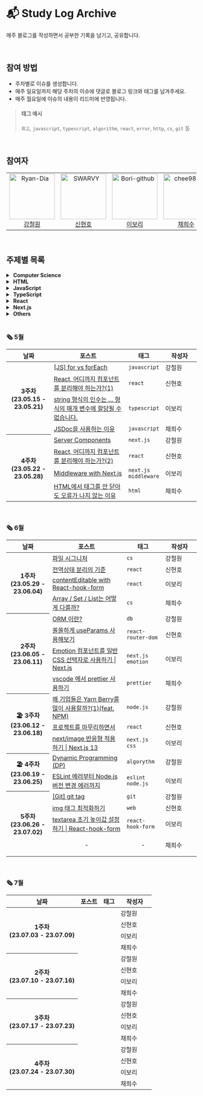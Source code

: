 # 📬 Study Log Archive

매주 블로그를 작성하면서 공부한 기록을 남기고, 공유합니다.

<br />

## 참여 방법
- 주차별로 이슈를 생성합니다.
- 매주 일요일까지 해당 주차의 이슈에 댓글로 블로그 링크와 태그를 남겨주세요.
- 매주 월요일에 이슈의 내용이 리드미에 반영됩니다.

> #### 태그 예시
> `회고`, `javascript`, `typescript`, `algorithm`, `react`, `error`, `http`, `cs`, `git` 등

<br />

## 참여자
<table>
  <tr>
    <td align="center">
      <a href="https://github.com/Ryan-Dia">
        <img src="https://avatars1.githubusercontent.com/u/76567238" alt="Ryan-Dia" width="120" />
      </a>
      <br />
      <a href="https://github.com/Ryan-Dia">강철원</a>
    </td>
    <td align="center">
      <a href="https://github.com/SWARVY">
        <img src="https://avatars1.githubusercontent.com/u/53262430" alt="SWARVY" width="120" />
      </a>
      <br />
      <a href="https://github.com/SWARVY">신현호</a>
    </td>
    <td align="center">
      <a href="https://github.com/Bori-github">
        <img src="https://avatars.githubusercontent.com/u/85009583" alt="Bori-github" width="120" />
      </a>
      <br />
      <a href="https://github.com/Bori-github">이보리</a>
    </td>
    <td align="center">
      <a href="https://github.com/chee9835">
        <img src="https://avatars.githubusercontent.com/u/100351462" alt="chee9835" width="120" />
      </a>
      <br />
      <a href="https://github.com/chee9835">채희수</a>
    </td>
  </tr>
</table>

<br />

## 주제별 목록

<details>
  <summary><strong>&nbsp;Computer Science</strong></summary>
  <ul>
    <li><a href="https://html-jc.tistory.com/668">파일 시그니처
</a></li>
    <li><a href="https://velog.io/@chee9835/Array-Set-List%EB%8A%94-%EC%96%B4%EB%96%BB%EA%B2%8C-%EB%8B%A4%EB%A5%BC%EA%B9%8C">Array / Set / List는 어떻게 다를까?</a></li>
    <li><a href="https://html-jc.tistory.com/675">ORM 이란?</a></li>
  </ul>
</details>
<details>
  <summary><strong>&nbsp;HTML</strong></summary>
  <ul>
    <li><a href="https://velog.io/@chee9835/HTML%EC%97%90%EC%84%9C-%ED%83%9C%EA%B7%B8%EB%A5%BC-%EC%95%88-%EB%8B%AB%EC%95%84%EB%8F%84-%EC%98%A4%EB%A5%98%EA%B0%80-%EB%82%98%EC%A7%80-%EC%95%8A%EB%8A%94-%EC%9D%B4%EC%9C%A0">HTML에서 태그를 안 닫아도 오류가 나지 않는 이유</a></li>
  </ul>
</details>
<details>
  <summary><strong>&nbsp;JavaScript</strong></summary>
  <ul>
    <li><a href="https://html-jc.tistory.com/648">[JS] for vs forEach</a></li>
    <li><a href="https://velog.io/@chee9835/JSDoc%EC%9D%84-%EC%82%AC%EC%9A%A9%ED%95%98%EB%8A%94-%EC%9D%B4%EC%9C%A0">JSDoc을 사용하는 이유</a></li>
  </ul>
</details>

<details>
  <summary><strong>&nbsp;TypeScript</strong></summary>
  <ul>
    <li><a href="https://velog.io/@qhflrnfl4324/string-%ED%98%95%EC%8B%9D%EC%9D%98-%EC%9D%B8%EC%88%98%EB%8A%94-...-%ED%98%95%EC%8B%9D%EC%9D%98-%EB%A7%A4%EA%B0%9C-%EB%B3%80%EC%88%98%EC%97%90-%ED%95%A0%EB%8B%B9%EB%90%A0-%EC%88%98-%EC%97%86%EC%8A%B5%EB%8B%88%EB%8B%A4.-TypeScript">string 형식의 인수는 ... 형식의 매개 변수에 할당될 수 없습니다.</a></li>
  </ul>
</details>

<details>
  <summary><strong>&nbsp;React</strong></summary>
  <ul>
    <li><a href="https://swarvy.tistory.com/142">React, 어디까지 컴포넌트를 분리해야 하는가?(1)
</a></li>
    <li><a href="https://swarvy.tistory.com/143">React, 어디까지 컴포넌트를 분리해야 하는가?(2)</a></li>
    <li><a href="https://swarvy.tistory.com/144">전역상태 분리의 기준
</a></li>
    <li><a href="https://velog.io/@qhflrnfl4324/contentEditable-with-React-hook-form">contentEditable with React-hook-form
</a></li>
    <li><a href="https://swarvy.tistory.com/145">쏠쏠하게 useParams 사용해보기</a></li>
    <li><a href="https://swarvy.tistory.com/146">프로젝트를 마무리하면서</a></li>
    <li><a href="https://velog.io/@qhflrnfl4324/textarea-%EC%B4%88%EA%B8%B0-%EB%86%92%EC%9D%B4%EA%B0%92-%EC%84%A4%EC%A0%95%ED%95%98%EA%B8%B0-React-hook-form">textarea 초기 높이값 설정하기 | React-hook-form</a></li>
  </ul>
</details>

<details>
  <summary><strong>&nbsp;Next.js</strong></summary>
  <ul>
    <li><a href="https://html-jc.tistory.com/657">Server Components</a></li>
    <li><a href="https://velog.io/@qhflrnfl4324/Middleware-with-Next.js">Middleware with Next.js</a></li>
    <li><a href="https://velog.io/@qhflrnfl4324/Emotion-%EC%BB%B4%ED%8F%AC%EB%84%8C%ED%8A%B8%EB%A5%BC-%EC%9D%BC%EB%B0%98-CSS-%EC%84%A0%ED%83%9D%EC%9E%90%EB%A1%9C-%EC%82%AC%EC%9A%A9%ED%95%98%EA%B8%B0-Next.js">Emotion 컴포넌트를 일반 CSS 선택자로 사용하기 | Next.js</a></li>
    <li><a href="https://velog.io/@qhflrnfl4324/nextimage-%EB%B0%98%EC%9D%91%ED%98%95-%EC%A0%81%EC%9A%A9%ED%95%98%EA%B8%B0-Next.js-13">next/image 반응형 적용하기 | Next.js 13</a></li>
  </ul>
</details>

<details>
  <summary><strong>&nbsp;Others</strong></summary>
  <ul>
    <li><a href="https://velog.io/@chee9835/vscode-%EC%97%90%EC%84%9C-prettier-%EC%82%AC%EC%9A%A9%ED%95%98%EA%B8%B0">vscode 에서 prettier 사용하기</a></li>
    <li><a href="https://html-jc.tistory.com/676">왜 기업들은 Yarn Berry를 많이 사용할까?(1)(feat. NPM)</a></li>
    <li><a href="https://html-jc.tistory.com/684">Dynamic Programming (DP)</a></li>
    <li><a href="https://velog.io/@qhflrnfl4324/ESLint-%EC%97%90%EB%9F%AC%EB%B6%80%ED%84%B0-Node.js-%EB%B2%84%EC%A0%84-%EB%B3%80%EA%B2%BD-%EC%97%90%EB%9F%AC%EA%B9%8C%EC%A7%80">ESLint 에러부터 Node.js 버전 변경 에러까지</a></li>
    <li><a href="https://html-jc.tistory.com/690">[Git] git tag</a></li>
    <li><a href="https://swarvy.tistory.com/147">img 태그 최적화하기</a></li>
  </ul>
</details>

<br />

### 🗞 5월
<table>
  <thead>
    <tr>
      <th align="center">날짜</th>
      <th align="center">포스트</th>
      <th align="center">태그</th>
      <th align="center" width="75">작성자</th>
    </tr>
  </thead>
  <tbody>
    <tr>
      <th rowspan=4 align="center">3주차<br />(23.05.15 - 23.05.21)</th>
      <td>
        <a href="https://html-jc.tistory.com/648">[JS] for vs forEach</a>
      </td>
      <td><code>javascript</code></td>
      <td>강철원</td>
    </tr>
    <tr>
      <td>
        <a href="https://swarvy.tistory.com/142">React, 어디까지 컴포넌트를 분리해야 하는가?(1)
</a>
      </td>
      <td><code>react</code></td>
      <td>신현호</td>
    </tr>
    <tr>
      <td>
        <a href="https://velog.io/@qhflrnfl4324/string-%ED%98%95%EC%8B%9D%EC%9D%98-%EC%9D%B8%EC%88%98%EB%8A%94-...-%ED%98%95%EC%8B%9D%EC%9D%98-%EB%A7%A4%EA%B0%9C-%EB%B3%80%EC%88%98%EC%97%90-%ED%95%A0%EB%8B%B9%EB%90%A0-%EC%88%98-%EC%97%86%EC%8A%B5%EB%8B%88%EB%8B%A4.-TypeScript">string 형식의 인수는 ... 형식의 매개 변수에 할당될 수 없습니다.</a>
      </td>
      <td><code>typescript</code></td>
      <td>이보리</td>
    </tr>
    <tr>
      <td>
        <a href="https://velog.io/@chee9835/JSDoc%EC%9D%84-%EC%82%AC%EC%9A%A9%ED%95%98%EB%8A%94-%EC%9D%B4%EC%9C%A0">JSDoc을 사용하는 이유</a>
      </td>
      <td><code>javascript</code></td>
      <td>채희수</td>
    </tr>
    <tr>
      <th rowspan=4 align="center">4주차<br />(23.05.22 - 23.05.28)</th>
      <td><a href="https://html-jc.tistory.com/657">Server Components</a></td>
      <td><code>next.js</code></td>
      <td>강철원</td>
    </tr>
    <tr>
      <td><a href="https://swarvy.tistory.com/143">React, 어디까지 컴포넌트를 분리해야 하는가?(2)</a></td>
      <td><code>react</code></td>
      <td>신현호</td>
    </tr>
    <tr>
      <td><a href="https://velog.io/@qhflrnfl4324/Middleware-with-Next.js">Middleware with Next.js</a></td>
      <td><code>next.js</code><br /><code>middleware</code></td>
      <td>이보리</td>
    </tr>
    <tr>
      <td><a href="https://velog.io/@chee9835/HTML%EC%97%90%EC%84%9C-%ED%83%9C%EA%B7%B8%EB%A5%BC-%EC%95%88-%EB%8B%AB%EC%95%84%EB%8F%84-%EC%98%A4%EB%A5%98%EA%B0%80-%EB%82%98%EC%A7%80-%EC%95%8A%EB%8A%94-%EC%9D%B4%EC%9C%A0">HTML에서 태그를 안 닫아도 오류가 나지 않는 이유</a></td>
      <td><code>html</code></td>
      <td>채희수</td>
    </tr>
  </tbody>
</table>

<br />

### 🗞 6월
<table>
  <thead>
    <tr>
      <th align="center">날짜</th>
      <th align="center">포스트</th>
      <th align="center">태그</th>
      <th align="center" width="75">작성자</th>
    </tr>
  </thead>
  <tbody>
      <tr>
      <th rowspan=4 align="center">1주차<br />(23.05.29 - 23.06.04)</th>
      <td><a href="https://html-jc.tistory.com/668">파일 시그니처
</a></td>
      <td><code>cs</code></td>
      <td>강철원</td>
    </tr>
    <tr>
      <td><a href="https://swarvy.tistory.com/144">전역상태 분리의 기준
</a></td>
      <td><code>react</code></td>
      <td>신현호</td>
    </tr>
    <tr>
      <td><a href="https://velog.io/@qhflrnfl4324/contentEditable-with-React-hook-form">contentEditable with React-hook-form
</a></td>
      <td><code>react</code></td>
      <td>이보리</td>
    </tr>
    <tr>
      <td><a href="https://velog.io/@chee9835/Array-Set-List%EB%8A%94-%EC%96%B4%EB%96%BB%EA%B2%8C-%EB%8B%A4%EB%A5%BC%EA%B9%8C">Array / Set / List는 어떻게 다를까?</a></td>
      <td><code>cs</code></td>
      <td>채희수</td>
    </tr>
    <tr>
      <th rowspan=4 align="center">2주차<br />(23.06.05 - 23.06.11)</th>
      <td><a href="https://html-jc.tistory.com/675">ORM 이란?</a></td>
      <td><code>db</code></td>
      <td>강철원</td>
    </tr>
    <tr>
      <td><a href="https://swarvy.tistory.com/145">쏠쏠하게 useParams 사용해보기</a></td>
      <td><code>react-router-dom</code></td>
      <td>신현호</td>
    </tr>
    <tr>
      <td><a href="https://velog.io/@qhflrnfl4324/Emotion-%EC%BB%B4%ED%8F%AC%EB%84%8C%ED%8A%B8%EB%A5%BC-%EC%9D%BC%EB%B0%98-CSS-%EC%84%A0%ED%83%9D%EC%9E%90%EB%A1%9C-%EC%82%AC%EC%9A%A9%ED%95%98%EA%B8%B0-Next.js">Emotion 컴포넌트를 일반 CSS 선택자로 사용하기 | Next.js</a></td>
      <td><code>next.js</code><br /><code>emotion</code></td>
      <td>이보리</td>
    </tr>
    <tr>
      <td><a href="https://velog.io/@chee9835/vscode-%EC%97%90%EC%84%9C-prettier-%EC%82%AC%EC%9A%A9%ED%95%98%EA%B8%B0">vscode 에서 prettier 사용하기</a></td>
      <td><code>prettier</code></td>
      <td>채희수</td>
    </tr>
    <tr>
      <th rowspan=3 align="center">🏖️ 3주차<br />(23.06.12 - 23.06.18)</th>
      <td><a href="https://html-jc.tistory.com/676">왜 기업들은 Yarn Berry를 많이 사용할까?(1)(feat. NPM)</a></td>
      <td><code>node.js</code></td>
      <td>강철원</td>
    </tr>
    <tr>
      <td><a href="https://swarvy.tistory.com/146">프로젝트를 마무리하면서</a></td>
      <td><code>react</code></td>
      <td>신현호</td>
    </tr>
    <tr>
      <td><a href="https://velog.io/@qhflrnfl4324/nextimage-%EB%B0%98%EC%9D%91%ED%98%95-%EC%A0%81%EC%9A%A9%ED%95%98%EA%B8%B0-Next.js-13">next/image 반응형 적용하기 | Next.js 13</a></td>
      <td><code>next.js</code><br /><code>css</code></td>
      <td>이보리</td>
    </tr>
    <tr>
      <th rowspan=2 align="center">🏖️ 4주차<br />(23.06.19 - 23.06.25)</th>
      <td><a href="https://html-jc.tistory.com/684">Dynamic Programming (DP)</a></td>
      <td><code>algorythm</code></td>
      <td>강철원</td>
    </tr>
    <tr>
      <td><a href="https://velog.io/@qhflrnfl4324/ESLint-%EC%97%90%EB%9F%AC%EB%B6%80%ED%84%B0-Node.js-%EB%B2%84%EC%A0%84-%EB%B3%80%EA%B2%BD-%EC%97%90%EB%9F%AC%EA%B9%8C%EC%A7%80">ESLint 에러부터 Node.js 버전 변경 에러까지</a></td>
      <td><code>eslint</code><br /><code>node.js</code></td>
      <td>이보리</td>
    </tr>
    <tr>
      <th rowspan=4 align="center">5주차<br />(23.06.26 - 23.07.02)</th>
      <td><a href="https://html-jc.tistory.com/690">[Git] git tag</a></td>
      <td><code>git</code></td>
      <td>강철원</td>
    </tr>
    <tr>
      <td><a href="https://swarvy.tistory.com/147">img 태그 최적화하기</a></td>
      <td><code>web</code></td>
      <td>신현호</td>
    </tr>
    <tr>
      <td><a href="https://velog.io/@qhflrnfl4324/textarea-%EC%B4%88%EA%B8%B0-%EB%86%92%EC%9D%B4%EA%B0%92-%EC%84%A4%EC%A0%95%ED%95%98%EA%B8%B0-React-hook-form">textarea 초기 높이값 설정하기 | React-hook-form</a></td>
      <td><code>react-hook-form</code></td>
      <td>이보리</td>
    </tr>
    <tr>
      <td><p align="center">-</p></td>
      <td><p align="center">-</p></td>
      <td>채희수</td>
    </tr>
  </tbody>
</table>

<br />

### 🗞 7월
<table>
  <thead>
    <tr>
      <th align="center">날짜</th>
      <th align="center">포스트</th>
      <th align="center">태그</th>
      <th align="center" width="75">작성자</th>
    </tr>
  </thead>
  <tbody>
    <tr>
      <th rowspan=4 align="center">1주차<br />(23.07.03 - 23.07.09)</th>
      <td></td>
      <td></td>
      <td>강철원</td>
    </tr>
    <tr>
      <td></td>
      <td></td>
      <td>신현호</td>
    </tr>
    <tr>
      <td></td>
      <td></td>
      <td>이보리</td>
    </tr>
    <tr>
      <td></td>
      <td></td>
      <td>채희수</td>
    </tr>
    <tr>
      <th rowspan=4 align="center">2주차<br />(23.07.10 - 23.07.16)</th>
      <td></td>
      <td></td>
      <td>강철원</td>
    </tr>
    <tr>
      <td></td>
      <td></td>
      <td>신현호</td>
    </tr>
    <tr>
      <td></td>
      <td></td>
      <td>이보리</td>
    </tr>
    <tr>
      <td></td>
      <td></td>
      <td>채희수</td>
    </tr>
    <tr>
      <th rowspan=4 align="center">3주차<br />(23.07.17 - 23.07.23)</th>
      <td></td>
      <td></td>
      <td>강철원</td>
    </tr>
    <tr>
      <td></td>
      <td></td>
      <td>신현호</td>
    </tr>
    <tr>
      <td></td>
      <td></td>
      <td>이보리</td>
    </tr>
    <tr>
      <td></td>
      <td></td>
      <td>채희수</td>
    </tr>
    <tr>
      <th rowspan=4 align="center">4주차<br />(23.07.24 - 23.07.30)</th>
      <td></td>
      <td></td>
      <td>강철원</td>
    </tr>
    <tr>
      <td></td>
      <td></td>
      <td>신현호</td>
    </tr>
    <tr>
      <td></td>
      <td></td>
      <td>이보리</td>
    </tr>
    <tr>
      <td></td>
      <td></td>
      <td>채희수</td>
    </tr>
  </tbody>
</table>
